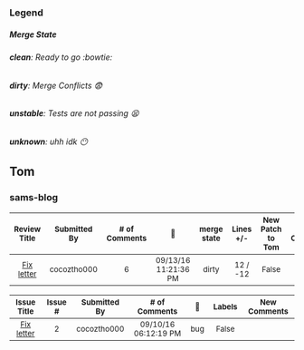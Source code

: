 ### Legend
##### Merge State
###### **clean**: Ready to go :bowtie:
###### **dirty**: Merge Conflicts :fearful:
###### **unstable**: Tests are not passing :tired_face:
###### **unknown**: uhh idk :no_mouth:
## Tom
### sams-blog
| <sub>Review Title</sub> | <sub>Submitted By</sub> | <sub># of Comments</sub> | <sub>:date:</sub> | <sub>merge state</sub> | <sub>Lines +/-</sub> | <sub>New Patch to Tom</sub> | <sub>New Comments</sub> | <sub>Needs Review</sub> | 
| :---: | :---: | :---: | :---: | :---: | :---: | :---: | :---: | :---: |
| <sub>[Fix letter](https://github.com/cocoztho000/Sams-Blog/pull/1)</sub> | <sub>cocoztho000</sub> | <sub>6</sub> | <sub>09/13/16 11:21:36 PM</sub> | <sub>dirty</sub> | <sub>12 / -12</sub> | <sub>False</sub> | <sub>False</sub> | <sub>False</sub> | 

| <sub>Issue Title</sub> | <sub>Issue #</sub> | <sub>Submitted By</sub> | <sub># of Comments</sub> | <sub>:date:</sub> | <sub>Labels</sub> | <sub>New Comments</sub> | 
| :---: | :---: | :---: | :---: | :---: | :---: | :---: |
| <sub>[Fix letter](https://github.com/cocoztho000/Sams-Blog/pull/1)</sub> | <sub>2</sub> | <sub>cocoztho000</sub> | <sub>09/10/16 06:12:19 PM</sub> | <sub>bug</sub> | <sub>False</sub> | 

